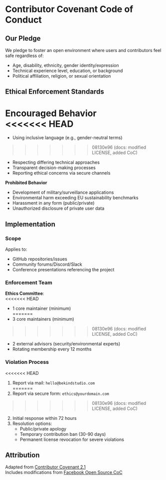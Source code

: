 # Contributor Covenant Code of Conduct

## Our Pledge  
We pledge to foster an open environment where users and contributors feel safe regardless of:  
- Age, disability, ethnicity, gender identity/expression  
- Technical experience level, education, or background  
- Political affiliation, religion, or sexual orientation  

## Ethical Enforcement Standards  

**Encouraged Behavior**  
<<<<<<< HEAD
=======
- Using inclusive language (e.g., gender-neutral terms)  
>>>>>>> 08130e96 (docs: modified LICENSE, added CoC)
- Respecting differing technical approaches  
- Transparent decision-making processes  
- Reporting ethical concerns via secure channels  

**Prohibited Behavior**  
- Development of military/surveillance applications  
- Environmental harm exceeding EU sustainability benchmarks  
- Harassment in any form (public/private)  
- Unauthorized disclosure of private user data  

## Implementation  

### Scope  
Applies to:  
- GitHub repositories/issues  
- Community forums/Discord/Slack  
- Conference presentations referencing the project  

### Enforcement Team  
**Ethics Committee**:  
<<<<<<< HEAD
- 1 core maintainer (minimum)  
=======
- 3 core maintainers (minimum)  
>>>>>>> 08130e96 (docs: modified LICENSE, added CoC)
- 2 external advisors (security/environmental experts)  
- Rotating membership every 12 months  

### Violation Process  
<<<<<<< HEAD
1. Report via mail: `hello@bekindstudio.com`  
=======
1. Report via secure form: `ethics@yourdomain.com`  
>>>>>>> 08130e96 (docs: modified LICENSE, added CoC)
2. Initial response within 72 hours  
3. Resolution options:  
   - Public/private apology  
   - Temporary contribution ban (30-90 days)  
   - Permanent license revocation for severe violations  

## Attribution  
Adapted from [Contributor Covenant 2.1](https://www.contributor-covenant.org/version/2/1/code_of_conduct/)  
Includes modifications from [Facebook Open Source CoC](https://opensource.fb.com/code-of-conduct/)
